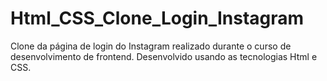 # Html_CSS_Clone_Login_Instagram
Clone da página de login do Instagram realizado durante o curso de desenvolvimento de frontend. Desenvolvido usando as tecnologias Html e CSS.
